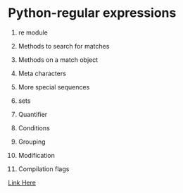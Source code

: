 # Python-regular expressions

1. re module

2. Methods to search for matches

3. Methods on a match object
   
4. Meta characters
   
5. More special sequences
   
6. sets

7. Quantifier
   
8. Conditions

9. Grouping

10. Modification

11. Compilation flags

[Link Here](https://docs.python.org/3/howto/regex.html)

